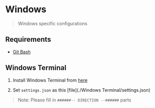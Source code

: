 # Windows

> Windows specific configurations

## Requirements

- [Git Bash](https://gitforwindows.org/)

## Windows Terminal

1. Install Windows Terminal from [here](https://docs.microsoft.com/en-us/windows/terminal/install)

2. Set `settings.json` as this [file](./Windows Terminal/settings.json)

> Note: Please fill in `######-- DIRECTION --######` parts
